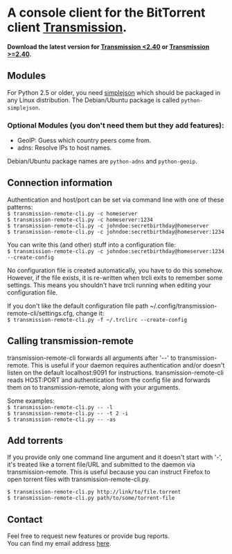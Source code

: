 # A console client for the BitTorrent client [Transmission](http://www.transmissionbt.com/ "Transmission Homepage").

**Download the latest version for [Transmission <2.40](http://github.com/fagga/transmission-remote-cli/raw/master/transmission-remote-cli.py)
or [Transmission >=2.40](http://github.com/fagga/transmission-remote-cli/raw/2.40/transmission-remote-cli.py).**


## Modules

For Python 2.5 or older, you need [simplejson](http://pypi.python.org/pypi/simplejson/) which should be
packaged in any Linux distribution. The Debian/Ubuntu package is called
`python-simplejson`.

### Optional Modules (you don't need them but they add features):
- GeoIP: Guess which country peers come from.
- adns: Resolve IPs to host names.

Debian/Ubuntu package names are `python-adns` and `python-geoip`.


## Connection information
Authentication and host/port can be set via command line with one
of these patterns:  
`$ transmission-remote-cli.py -c homeserver`  
`$ transmission-remote-cli.py -c homeserver:1234`  
`$ transmission-remote-cli.py -c johndoe:secretbirthday@homeserver`  
`$ transmission-remote-cli.py -c johndoe:secretbirthday@homeserver:1234`  

You can write this (and other) stuff into a configuration file:  
`$ transmission-remote-cli.py -c johndoe:secretbirthday@homeserver:1234 --create-config`  

No configuration file is created automatically, you have to do this
somehow. However, if the file exists, it is re-written when trcli exits to
remember some settings. This means you shouldn't have trcli running when
editing your configuration file.

If you don't like the default configuration file path
~/.config/transmission-remote-cli/settings.cfg, change it:  
`$ transmission-remote-cli.py -f ~/.trclirc --create-config`


## Calling transmission-remote  
transmission-remote-cli forwards all arguments after '--' to
transmission-remote. This is useful if your daemon requires authentication
and/or doesn't listen on the default localhost:9091 for
instructions. transmission-remote-cli reads HOST:PORT and authentication from
the config file and forwards them on to transmission-remote, along with your
arguments.

Some examples:  
`$ transmission-remote-cli.py -- -l`  
`$ transmission-remote-cli.py -- -t 2 -i`  
`$ transmission-remote-cli.py -- -as`


## Add torrents  
If you provide only one command line argument and it doesn't start with '-',
it's treated like a torrent file/URL and submitted to the daemon via
transmission-remote. This is useful because you can instruct Firefox to open
torrent files with transmission-remote-cli.py.

`$ transmission-remote-cli.py http://link/to/file.torrent`  
`$ transmission-remote-cli.py path/to/some/torrent-file`


## Contact
Feel free to request new features or provide bug reports.  
You can find my email address [here](http://github.com/fagga).
